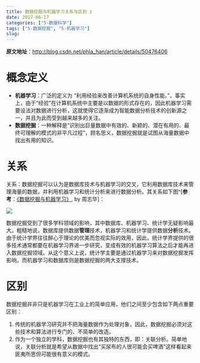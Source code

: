 ```yaml
---
title: 数据挖掘与机器学习关系与区别 z
date: 2017-06-17
categories: ["5-数据科学"]
tags: ["5-数据挖掘", "5-机器学习"]
slug: 
---
```


**原文地址**：<http://blog.csdn.net/phla_han/article/details/50476406>

# 概念定义

- **机器学习**：广泛的定义为 “利用经验来改善计算机系统的自身性能。”，事实上，由于“经验”在计算机系统中主要是以数据的形式存在的，因此机器学习需要设法对数据进行分析，这就使得它逐渐成为智能数据分析技术的创新源之一，并且为此而受到越来越多的关注。 
- **数据挖掘**：一种解释是“识别出巨量数据中有效的、新颖的、潜在有用的、最终可理解的模式的非平凡过程”，顾名思义，数据挖掘就是试图从海量数据中找出有用的知识。

<!-- more -->

# 关系

关系：数据挖掘可以认为是数据库技术与机器学习的交叉，它利用数据库技术来管理海量的数据，并利用机器学习和统计分析来进行数据分析。其关系如下图^[**参考**：[《数据挖掘与机器学习》](http://cs.nju.edu.cn/zhouzh/zhouzh.files/publication/cccf07.pdf), by 周志华]：

![](/images/Data/dataMiningMachineLearing.png)

数据挖掘受到了很多学科领域的影响，其中数据库、机器学习、统计学无疑影响最大。粗糙地说，数据库提供数据**管理**技术，机器学习和统计学提供数据**分析**技术。由于统计学界往往醉心于理论的优美而忽视实际的效用，因此，统计学界提供的很多技术通常都要在机器学习界进一步研究，变成有效的机器学习算法之后才能再进入数据挖掘领域。从这个意义上说，统计学主要是通过机器学习来对数据挖掘发挥影响，而机器学习和数据库则是数据挖掘的两大支撑技术。 

# 区别

数据挖掘并非只是机器学习在工业上的简单应用，他们之间至少包含如下两点重要区别：

1. 传统的机器学习研究并不把海量数据作为处理对象，因此，数据挖掘必须对这些技术和算法进行专门的、不简单的改造。
2. 作为一个独立的学科，数据挖掘也有其独特的东西，即：关联分析。简单地说，关联分析就是希望从数据中找出“买尿布的人很可能会买啤酒”这样看起来匪夷所思但可能很有意义的模式。